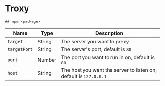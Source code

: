 # Troxy

```shell
## npm <package>
```

| Name         | Type   | Description                                                       |
| ------------ | ------ | ----------------------------------------------------------------- |
| `target`     | String | The server you want to proxy                                      |
| `targetPort` | String | The server's port, default is `80`                                |
| `port`       | Number | The port you want to run in on, default is `80`                   |
| `host`       | String | The host you want the server to listen on, default is `127.0.0.1` |
